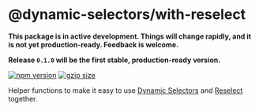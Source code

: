 # @dynamic-selectors/with-reselect

**This package is in active development. Things will change rapidly, and it is not yet production-ready. Feedback is welcome.**

**Release `0.1.0` will be the first stable, production-ready version.**

[![npm version](https://img.shields.io/npm/v/@dynamic-selectors/with-reselect/latest.svg)](https://www.npmjs.com/package/@dynamic-selectors/with-reselect)
[![gzip size](https://img.shields.io/bundlephobia/minzip/@dynamic-selectors/with-reselect)](https://bundlephobia.com/result?p=@dynamic-selectors/with-reselect@latest)

Helper functions to make it easy to use [Dynamic Selectors](https://github.com/spautz/dynamic-selectors) and
[Reselect](https://github.com/reduxjs/reselect) together.
